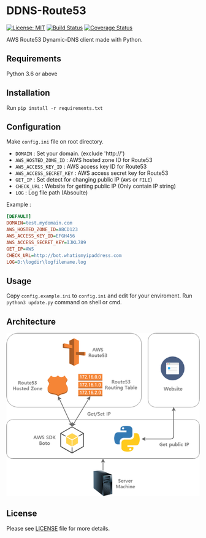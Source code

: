 # DDNS-Route53
[![License: MIT](https://img.shields.io/badge/License-MIT-yellow.svg)](https://github.com/dongbum/DDNS-Route53/blob/master/LICENSE)
[![Build Status](https://travis-ci.com/dongbum/DDNS-Route53.svg?branch=master)](https://travis-ci.com/dongbum/DDNS-Route53)
[![Coverage Status](https://coveralls.io/repos/github/dongbum/DDNS-Route53/badge.svg?branch=master)](https://coveralls.io/github/dongbum/DDNS-Route53?branch=master)

AWS Route53 Dynamic-DNS client made with Python.

## Requirements
Python 3.6 or above

## Installation
Run `pip install -r requirements.txt`

## Configuration
Make `config.ini` file on root directory.

* ```DOMAIN``` : Set your domain. (exclude 'http://')
* ```AWS_HOSTED_ZONE_ID``` : AWS hosted zone ID for Route53
* ```AWS_ACCESS_KEY_ID``` : AWS access key ID for Route53
* ```AWS_ACCESS_SECRET_KEY``` : AWS access secret key for Route53
* ```GET_IP``` : Set detect for changing public IP (```AWS``` or ```FILE```)
* ```CHECK_URL``` : Website for getting public IP (Only contain IP string)
* ```LOG``` : Log file path (Absoulte)

Example :
```INI
[DEFAULT]
DOMAIN=test.mydomain.com
AWS_HOSTED_ZONE_ID=ABCD123
AWS_ACCESS_KEY_ID=EFGH456
AWS_ACCESS_SECRET_KEY=IJKL789
GET_IP=AWS
CHECK_URL=http://bot.whatismyipaddress.com
LOG=D:\logdir\logfilename.log
```

## Usage
Copy ```config.example.ini``` to ```config.ini``` and edit for your enviroment.
Run `python3 update.py` command on shell or cmd.

## Architecture
![Architecture Diagram](diagram/Architecture_Diagram.png)

## License
Please see [LICENSE](LICENSE) file for more details.
